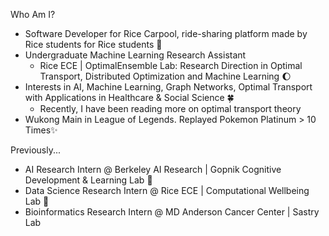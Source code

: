 <!--
**KataTech/KataTech** is a ✨ _special_ ✨ repository because its `README.md` (this file) appears on your GitHub profile.

Here are some ideas to get you started:

- 🔭 I’m currently working on ...
- 🌱 I’m currently learning ...
- 👯 I’m looking to collaborate on ...
- 🤔 I’m looking for help with ...
- 💬 Ask me about ...
- 📫 How to reach me: ...
- 😄 Pronouns: ...
- ⚡ Fun fact: ...
-->

Who Am I?
* Software Developer for Rice Carpool, ride-sharing platform made by Rice students for Rice students 🚙
* Undergraduate Machine Learning Research Assistant 
  * Rice ECE | OptimalEnsemble Lab: Research Direction in Optimal Transport, Distributed Optimization and Machine Learning 🌔
* Interests in AI, Machine Learning, Graph Networks, Optimal Transport with Applications in Healthcare & Social Science 🍀
  * Recently, I have been reading more on optimal transport theory
* Wukong Main in League of Legends. Replayed Pokemon Platinum > 10 Times✨

Previously... 
  * AI Research Intern @ Berkeley AI Research | Gopnik Cognitive Development & Learning Lab 🌹
  * Data Science Research Intern @ Rice ECE | Computational Wellbeing Lab 🔮
  * Bioinformatics Research Intern @ MD Anderson Cancer Center | Sastry Lab
